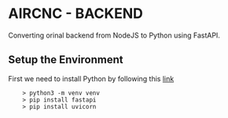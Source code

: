 # AIRCNC - BACKEND

Converting orinal backend from NodeJS to Python using FastAPI.

## Setup the Environment

First we need to install Python by following this [link](https://www.python.org/downloads/)

```
    > python3 -m venv venv
    > pip install fastapi
    > pip install uvicorn
```